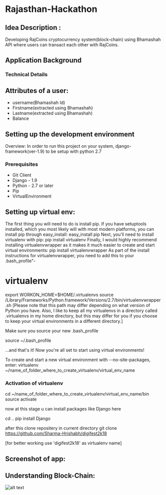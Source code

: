 # Rajasthan-Hackathon
## Idea Description :
Developing RajCoins cryptocurrency system(block-chain) using Bhamashah API where users can transact each other with RajCoins. 
## Application Background
### Technical Details
## Attributes of a user:
- username(Bhamashah Id)
- Firstname(extracted using Bhamashah)
- Lastname(extracted using Bhamashah)
- Balance

## Setting up the development environment
Overview:
In order to run this project on your system, django-framework(ver-1.9) to be setup with python 2.7 

### Prerequisites
- Git Client
- Django - 1.9
- Python - 2.7 or later
- Pip
- VirtualEnvironment

## Setting up virtual env:
The first thing you will need to do is install pip. If you have setuptools installed, which you most likely will with most modern platforms, you can install pip through easy_install:
easy_install pip
Next, you'll need to install virtualenv with pip:
pip install virtualenv
Finally, I would highly recommend installing virtualenvwrapper as it makes it much easier to create and start virtual environments:
pip install virtualenvwrapper
As part of the install instructions for virtualenvwrapper, you need to add this to your .bash_profile"-
 # virtualenv
export WORKON_HOME=$HOME/.virtualenvs
source /Library/Frameworks/Python.framework/Versions/2.7/bin/virtualenvwrapper.sh
[Please note that this path may differ depending on what version of Python you have. 
Also, I like to keep all my virtualenvs in a directory called .virtualenvs in my home directory, 
but this may differ for you if you choose to keep your virtual environments in a different directory.]

Make sure you source your new .bash_profile

source ~/.bash_profile

...and that's it! Now you're all set to start using virtual environments!

To create and start a new virtual environment with --no-site-packages, enter:
virtualenv ~/name_of_folder_where_to_create_virtualenv/virtual_env_name

### Activation of virtualenv
cd ~/name_of_folder_where_to_create_virtualenv/virtual_env_name/bin
source activate


now at this stage u can install packages like Django here

cd ..
pip install Django

after this clone repositery in current directory
git clone https://github.com/Sharma-Hrishabh/digifest2k18

[for better working use 'digifest2k18' as virtualenv name]


## Screenshot of app:







## Understanding Block-Chain:
![alt text](https://github.com/Sharma-Hrishabh/digifest2k18/blob/master/dbsnap.jpeg)
